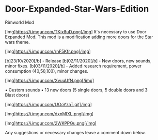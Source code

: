 # Door-Expanded-Star-Wars-Edition
Rimworld Mod

[img]https://i.imgur.com/TKix8uD.png[/img]
It's necessary to use Door Expanded Mod.
This mod is a modification adding more doors for the Star wars theme.

[img]https://i.imgur.com/rnF5Kfr.png[/img]

[b]23/10/2020[/b]  - Release
[b]02/11/2020[/b]  - New doors, new sounds, minor fixes.
[b]03/11/2020[/b]  - Added research requirement, power consumption (40,50,100), minor changes.


[img]https://i.imgur.com/XvuuUfN.png[/img]

 • Custom sounds
 • 13 new doors (5 single doors, 5 double doors and 3 Blast doors)

[img]https://i.imgur.com/UOoYzaT.gif[/img]

[img]https://i.imgur.com/dxnMIXL.png[/img]

[img]https://i.imgur.com/2WKPPGu.png[/img]

Any suggestions or necessary changes leave a comment down below.
